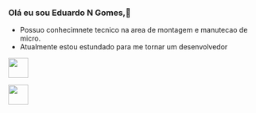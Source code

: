 ### Olá eu sou Eduardo N Gomes,👋

<!--
**EduardoNGomes/EduardoNGomes** is a ✨ _special_ ✨ repository because its `README.md` (this file) appears on your GitHub profile.

Here are some ideas to get you started:
  
- 🔭 I’m currently working on ...
- 🌱 I’m currently learning ...
- 👯 I’m looking to collaborate on ...
- 🤔 I’m looking for help with ...
- 💬 Ask me about ...
- 📫 How to reach me: ...
- 😄 Pronouns: ...
- ⚡ Fun fact: ...
-->
* Possuo conhecimnete tecnico na area de montagem e manutecao de micro.
* Atualmente estou estundado para me tornar um desenvolvedor 

<a href="https://www.linkedin.com/in/eduardo-n-gomes-220610227/"> <img src="https://cdn.jsdelivr.net/gh/devicons/devicon/icons/linkedin/linkedin-original.svg" width="40" height="40" style="max-widht:100%"  />
</a>

<a href="https://www.facebook.com/Eduardo.Gomes00"><img src="https://cdn.jsdelivr.net/gh/devicons/devicon/icons/facebook/facebook-original.svg" width="40" height="40" style="max-widht:100%" />
</a>



